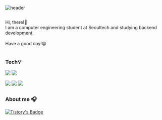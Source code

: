 ![header](https://capsule-render.vercel.app/api?type=waving&color=random&text=Welcome%20to%20uykm%20-%20GitHub!&fontSize=25&height=80)

## 
Hi, there!👋 <br>
I am a computer engineering student at Seoultech and studying backend development. <br> <br>
Have a good day!😁<br>
<br>
### Tech💡
<img src="https://img.shields.io/badge/java-F05032?style=for-the-badge&logo=java&logoColor=white"> <img src="https://img.shields.io/badge/python-3776AB?style=for-the-badge&logo=python&logoColor=white">

<img src="https://img.shields.io/badge/spring-6DB33F?style=for-the-badge&logo=spring&logoColor=white"> <img src="https://img.shields.io/badge/spring boot-6DB33F?style=for-thebadge&logo=springboot&logoColor=white"> <img src="https://img.shields.io/badge/MySQL-4479A1?style=for-the-badge&logo=MySQL&logoColor=white">
<br>
##
### About me 🎧
[![Tistory's Badge](https://github-readme-tistory-card.vercel.app/api/badge?name=Uykm_Note)](https://ukym-tistory.tistory.com/)
